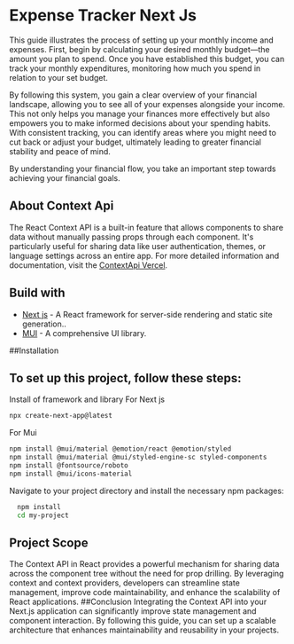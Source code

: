 # Expense Tracker  Next Js 
This guide illustrates the process of setting up your monthly income and expenses. First, begin by calculating your desired monthly budget—the amount you plan to spend. Once you have 
established this budget, you can track your monthly expenditures, monitoring how much you spend in relation to your set budget.

By following this system, you gain a clear overview of your financial landscape, allowing you to see all of your expenses alongside your income. This not only helps you manage your 
finances more effectively but also empowers you to make informed decisions about your spending habits. With consistent tracking, you can identify areas where you might need to cut back
or adjust your budget, ultimately leading to greater financial stability and peace of mind.

By understanding your financial flow, you take an important step towards achieving your financial goals.
## About Context Api
The React Context API is a built-in feature that allows components to share data without manually passing props through each component. It's particularly useful for sharing data 
like user authentication, themes, or language settings across an entire app. 
For more detailed information and documentation, visit the [ContextApi Vercel](https://vercel.com/guides/react-context-state-management-nextjs).
## Build with
* [Next js](https://nextjs.org/) - A React framework for server-side rendering and static site generation..
* [MUI](https://mui.com/) - A comprehensive UI library.

##Installation
## To set up this project, follow these steps:
Install of framework and library
For Next js 
```bash 
npx create-next-app@latest
```
For Mui 
```bash
npm install @mui/material @emotion/react @emotion/styled
npm install @mui/material @mui/styled-engine-sc styled-components
npm install @fontsource/roboto
npm install @mui/icons-material
```

Navigate to your project directory and install the necessary npm packages:

```bash
  npm install 
  cd my-project
```

## Project Scope
The Context API in React provides a powerful mechanism for sharing data across the component tree without the need for prop drilling. By leveraging context and context providers, developers can streamline state management, improve code maintainability, and enhance the scalability of React applications.
##Conclusion
Integrating the Context API into your Next.js application can significantly improve state management and component interaction. By following this guide, you can set up a scalable architecture that enhances maintainability and reusability in your projects. 
